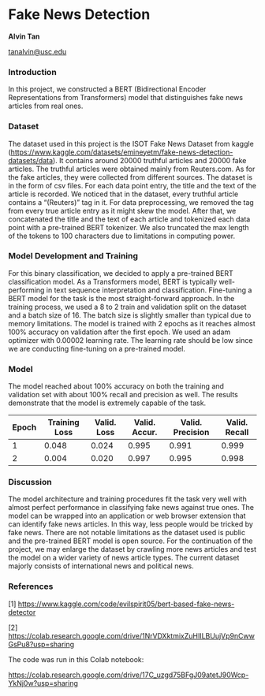 # Fake News Detection

**Alvin Tan**

tanalvin@usc.edu

### Introduction

In this project, we constructed a BERT (Bidirectional Encoder Representations from Transformers) model that distinguishes fake news articles from real ones. 

### Dataset

The dataset used in this project is the ISOT Fake News Dataset from kaggle (https://www.kaggle.com/datasets/emineyetm/fake-news-detection-datasets/data). It contains around 20000 truthful articles and 20000 fake articles. The truthful articles were obtained mainly from Reuters.com. As for the fake articles, they were collected from different sources. The dataset is in the form of csv files. For each data point entry, the title and the text of the article is recorded. We noticed that in the dataset, every truthful article contains a “(Reuters)” tag in it. For data preprocessing, we removed the tag from every true article entry as it might skew the model. After that, we concatenated the title and the text of each article and tokenized each data point with a pre-trained BERT tokenizer. We also truncated the max length of the tokens to 100 characters due to limitations in computing power. 

### Model Development and Training

For this binary classification, we decided to apply a pre-trained BERT classification model. As a Transformers model, BERT is typically well-performing in text sequence interpretation and classification. Fine-tuning a BERT model for the task is the most straight-forward approach. In the training process, we used a 8 to 2 train and validation split on the dataset and a batch size of 16. The batch size is slightly smaller than typical due to memory limitations. The model is trained with 2 epochs as it reaches almost 100% accuracy on validation after the first epoch. We used an adam optimizer with 0.00002 learning rate. The learning rate should be low since we are conducting fine-tuning on a pre-trained model. 

### Model

The model reached about 100% accuracy on both the training and validation set with about 100% recall and precision as well. The results demonstrate that the model is extremely capable of the task.

| Epoch	| Training Loss |	Valid. Loss |	Valid. Accur. |	Valid. Precision	| Valid. Recall |
| -------- | ------- | ------- | ------- | ------- | ------- |
1 |	0.048 |	0.024 |	0.995 |	0.991	| 0.999 |
2	| 0.004 |	0.020 |	0.997 |	0.995 |	0.998 |

### Discussion

The model architecture and training procedures fit the task very well with almost perfect performance in classifying fake news against true ones. The model can be wrapped into an application or web browser extension that can identify fake news articles. In this way, less people would be tricked by fake news. There are not notable limitations as the dataset used is public and the pre-trained BERT model is open source. For the continuation of the project, we may enlarge the dataset by crawling more news articles and test the model on a wider variety of news article types. The current dataset majorly consists of international news and political news.  

### References

[1] https://www.kaggle.com/code/evilspirit05/bert-based-fake-news-detector

[2] https://colab.research.google.com/drive/1NrVDXktmixZuHIILBUujVp9nCwwGsPu8?usp=sharing

The code was run in this Colab notebook:

https://colab.research.google.com/drive/17C_uzgd75BFgJ09atetJ90Wcp-YkNj0w?usp=sharing
